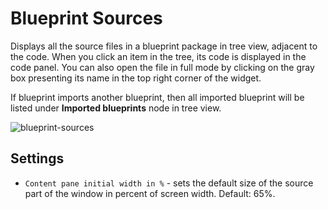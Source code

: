 # Blueprint Sources
Displays all the source files in a blueprint package in tree view, adjacent to the code. When you click an item in the tree, its code is displayed in the code panel. You can also open the file in full mode by clicking on the gray box presenting its name in the top right corner of the widget.

If blueprint imports another blueprint, then all imported blueprint will be listed under **Imported blueprints** node in tree view.  

![blueprint-sources](https://docs.cloudify.co/5.1/images/ui/widgets/blueprint-sources.png)


## Settings

* `Content pane initial width in %` - sets the default size of the source part of the window in percent of screen width. Default: 65%. 
